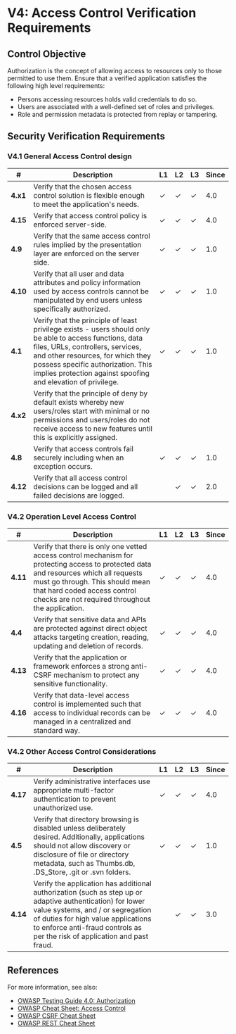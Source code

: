 # V4: Access Control Verification Requirements

## Control Objective

Authorization is the concept of allowing access to resources only to those permitted to use them. Ensure that a verified application satisfies the following high level requirements:

* Persons accessing resources holds valid credentials to do so.
* Users are associated with a well-defined set of roles and privileges.
* Role and permission metadata is protected from replay or tampering.

## Security Verification Requirements

### V4.1 General Access Control design

| # | Description | L1 | L2 | L3 | Since |
| --- | --- | --- | --- | -- | -- |
| **4.x1** | Verify that the chosen access control solution is flexible enough to meet the application's needs.  | ✓ | ✓ | ✓ | 4.0 |
| **4.15** | Verify that access control policy is enforced server-side.  | ✓ | ✓ | ✓ | 4.0 |
| **4.9** | Verify that the same access control rules implied by the presentation layer are enforced on the server side. | ✓ | ✓ | ✓ | 1.0 |
| **4.10** | Verify that all user and data attributes and policy information used by access controls cannot be manipulated by end users unless specifically authorized. | ✓ | ✓ | ✓ | 1.0 |
| **4.1** | Verify that the principle of least privilege exists - users should only be able to access functions, data files, URLs, controllers, services, and other resources, for which they possess specific authorization. This implies protection against spoofing and elevation of privilege. | ✓ | ✓ | ✓ | 1.0 |
| **4.x2** | Verify that the principle of deny by default exists whereby new users/roles start with minimal or no permissions and users/roles do not receive access to new features until this is explicitly assigned.
| **4.8** | Verify that access controls fail securely including when an exception occurs. | ✓ | ✓ | ✓ | 1.0 |
| **4.12** | Verify that all access control decisions can be logged and all failed decisions are logged. |  | ✓ | ✓ | 2.0 |

### V4.2 Operation Level Access Control

| # | Description | L1 | L2 | L3 | Since |
| --- | --- | --- | --- | -- | -- |
| **4.11** | Verify that there is only one vetted access control mechanism for protecting access to protected data and resources which all requests must go through. This should mean that hard coded access control checks are not required throughout the application. | ✓ | ✓ | ✓ | 4.0 |
| **4.4** | Verify that sensitive data and APIs are protected against direct object attacks targeting creation, reading, updating and deletion of records. | ✓ | ✓ | ✓ | 4.0 |
| **4.13** | Verify that the application or framework enforces a strong anti-CSRF mechanism to protect any sensitive functionality. | ✓ | ✓ | ✓ | 4.0 |
| **4.16** | Verify that data-level access control is implemented such that access to individual records can be managed in a centralized and standard way. | ✓ | ✓ | ✓ | 4.0 |

### V4.2 Other Access Control Considerations

| # | Description | L1 | L2 | L3 | Since |
| --- | --- | --- | --- | -- | -- |
| **4.17** | Verify administrative interfaces use appropriate multi-factor authentication to prevent unauthorized use. | ✓ | ✓ | ✓ | 4.0 |
| **4.5** | Verify that directory browsing is disabled unless deliberately desired. Additionally, applications should not allow discovery or disclosure of file or directory metadata, such as Thumbs.db, .DS_Store, .git or .svn folders. | ✓ | ✓ | ✓ | 1.0 |
| **4.14** | Verify the application has additional authorization (such as step up or adaptive authentication) for lower value systems, and / or segregation of duties for high value applications to enforce anti-fraud controls as per the risk of application and past fraud. |  | ✓ | ✓ | 3.0 |




## References

For more information, see also:

* [OWASP Testing Guide 4.0: Authorization](https://www.owasp.org/index.php/Testing_for_Authorization)
* [OWASP Cheat Sheet: Access Control](https://www.owasp.org/index.php/Access_Control_Cheat_Sheet)
* [OWASP CSRF Cheat Sheet](https://www.owasp.org/index.php/Cross-Site_Request_Forgery_(CSRF)_Prevention_Cheat_Sheet)
* [OWASP REST Cheat Sheet](https://www.owasp.org/index.php/REST_Security_Cheat_Sheet)
